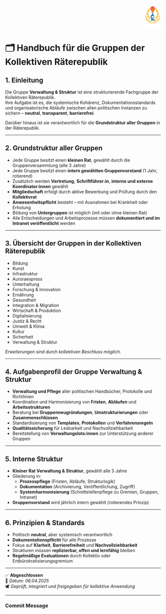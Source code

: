 <p align="right">
  <img src="https://raw.githubusercontent.com/hades-dux/Kollektive-Raeterepublik/main/Meta_und_Systemstruktur/logo_offiziell.png" alt="Logo der Kollektiven Räterepublik" height="80">
</p>

# 🗂️ Handbuch für die Gruppen der Kollektiven Räterepublik
<!--
Autor: Fabio Weidner
Version: 1.0
Sektion: Politik & Verwaltung
Veröffentlichung: April 2025
-->

## 1. Einleitung

Die Gruppe **Verwaltung & Struktur** ist eine strukturierende Fachgruppe der Kollektiven Räterepublik.  
Ihre Aufgabe ist es, die systemische Kohärenz, Dokumentationsstandards und organisatorische Abläufe zwischen allen politischen Instanzen zu sichern – **neutral**, **transparent**, **barrierefrei**.

Darüber hinaus ist sie verantwortlich für die **Grundstruktur aller Gruppen** in der Räterepublik.

---

## 2. Grundstruktur aller Gruppen

- Jede Gruppe besitzt einen **kleinen Rat**, gewählt durch die Gruppenversammlung (alle 3 Jahre)
- Jede Gruppe besitzt einen **intern gewählten Gruppenvorstand** (1 Jahr, rotierend)
- Zusätzlich werden **Vertretung**, **Schriftführer:in**, **interne und externe Koordinator:innen** gewählt
- **Mitgliedschaft** erfolgt durch aktive Bewerbung und Prüfung durch den **Kollektivrat**
- **Anwesenheitspflicht** besteht – mit Ausnahmen bei Krankheit oder Erholung
- Bildung von **Untergruppen** ist möglich (mit oder ohne kleinen Rat)
- Alle Entscheidungen und Arbeitsprozesse müssen **dokumentiert und im Intranet veröffentlicht** werden

---

## 3. Übersicht der Gruppen in der Kollektiven Räterepublik

- Bildung
- Kunst
- Infrastruktur
- Auroraexpress
- Unterhaltung
- Forschung & Innovation
- Ernährung
- Gesundheit
- Integration & Migration
- Wirtschaft & Produktion
- Digitalisierung
- Justiz & Recht
- Umwelt & Klima
- Kultur
- Sicherheit
- Verwaltung & Struktur

*Erweiterungen sind durch kollektiven Beschluss möglich.*

---

## 4. Aufgabenprofil der Gruppe Verwaltung & Struktur

- **Verwaltung und Pflege** aller politischen Handbücher, Protokolle und Richtlinien
- Koordination und Harmonisierung von **Fristen**, **Abläufen** und **Arbeitsstrukturen**
- Beratung bei **Gruppenneugründungen**, **Umstrukturierungen** oder **Zusammenschlüssen**
- Standardisierung von **Templates**, **Protokollen** und **Verfahrensregeln**
- **Qualitätssicherung** für Lesbarkeit und Nachvollziehbarkeit
- Bereitstellung von **Verwaltungslots:innen** zur Unterstützung anderer Gruppen

---

## 5. Interne Struktur

- **Kleiner Rat Verwaltung & Struktur**, gewählt alle 3 Jahre
- Gliederung in:
  - **Prozesspflege** (Fristen, Abläufe, Strukturlogik)
  - **Dokumentation** (Archivierung, Veröffentlichung, Zugriff)
  - **Systemharmonisierung** (Schnittstellenpflege zu Gremien, Gruppen, Intranet)
- **Gruppenvorstand** wird jährlich intern gewählt (rotierendes Prinzip)

---

## 6. Prinzipien & Standards

- Politisch **neutral**, aber systemisch verantwortlich
- **Dokumentationspflicht** für alle Prozesse
- Fokus auf **Klarheit**, **Barrierefreiheit** und **Nachvollziehbarkeit**
- Strukturen müssen **replizierbar, offen und lernfähig** bleiben
- **Regelmäßige Evaluationen** durch Kollektiv oder Entbürokratisierungsgremium

---

✅ **Abgeschlossen**  
📅 *Datum: 06.04.2025*  
🕊️ *Geprüft, integriert und freigegeben für kollektive Anwendung*

---

### Commit Message
